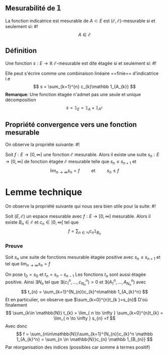 ## Mesurabilité de $\mathbb 1$
La fonction indicatrice est mesurable de $A \subset E$ est $(\mathcal E, \mathcal E)$-mesurable si et seulement si: #!
$$A \in \mathcal E$$

## Définition
Une fonction $s: E \to \mathbb{R}$ $\mathcal E$-mesurable est dite étagée si et seulement si: #!

Elle peut s'écrire comme une combinaison linéaire ==finie== d'indicatrice i.e
$$
s = \sum_{k=1}^{n} c_{k}\mathbb 1_{A_{k}}
$$**Remarque**: Une fonction étagée n'admet pas une seule et unique décomposition $$
s = \mathbb 1_{E} = \mathbb 1_{A} + \mathbb 1_{A^c}
$$
## Propriété convergence vers une fonction mesurable
On observe la propriété suivante: #!

Soit $f: E \to [0, \infty]$ une fonction $\mathcal E$ mesurable.
Alors il existe une suite $s_{n}: E \to [0, \infty]$ de fonction étagée $\mathcal E$ mesurable telle que $s_{n} \leq s_{{n+1}}$ et $$
\lim_{ n \to \infty } s_{n}=f \quad \quad \text{ et } \quad \quad s_{n} \leq f
$$
# Lemme technique
On observe la propriété suivante qui nous sera bien utile pour la suite: #!

Soit $(E, \mathcal E)$ un espace mesurable avec $f: E \to [0,\infty]$ mesurable. Alors il existe $B_{n} \in \mathcal E$ et $c_{n} \in ]0, \infty[$ tel que
$$
f = \sum_{n\in \mathbb{N}} c_{n} \mathbb 1_{B_{n}}
$$

### Preuve
Soit $s_{n}$ une suite de fonctions mesurable étagée positive avec $s_{n} \leq s_{n+1}$ et tel que $\lim_{ n \to \infty } s_n = f$

On pose $t_{0} = s_{0}$ et $t_{n} = s_{n} - s_{n-1}$
Les fonctions $t_{n}$ sont aussi étagée positive.
Ainsi $\exists N_{n}$ tel que $\exists (c_{1}^n, \dots, c_{N_{n}}^n) > 0$ et $\exists (A_{1}^n, \dots, A_{N_{n}}^n)$ avec $$
t_{n} = \sum_{k=1}^{N_{n}}c_{k}^n\mathbb 1_{A_{k}^n} 
$$
Et en particulier, on observe que $\sum_{k=0}^{n}t_{k }=s_{n}$
D'où finalement $$
\sum_{k\in \mathbb{N}} t_{k} = \lim_{ n \to \infty } \sum_{k=0}^{n}t_{k} = \lim_{ n \to \infty } s_{n} =f
$$
Avec donc
$$
f = \sum_{n\in\mathbb{N}}\sum_{k=1}^{N_{n}}c_{k}^n \mathbb 1_{A_{k}^n}  = \sum_{n \in \mathbb{N}}c_{n} \mathbb 1_{B_{n}}
$$
Par réorganisation des indices (possibles car somme à termes positif)
